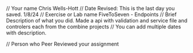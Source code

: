 // Your name 
Chris Wells-Hott
 // Date Revised: This is the last day you saved. 
1/8/24
 // Exercise or Lab name 
FiveToSeven - Endpoints
 // Brief Description of what you did. 
Made a api with validation and service file and controlers each from the combine projects
 // You can add multiple dates with description.

// Person who Peer Reviewed your assignment